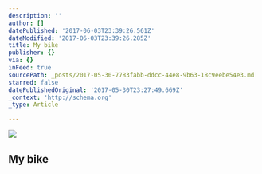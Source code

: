 ```yaml
---
description: ''
author: []
datePublished: '2017-06-03T23:39:26.561Z'
dateModified: '2017-06-03T23:39:26.285Z'
title: My bike
publisher: {}
via: {}
inFeed: true
sourcePath: _posts/2017-05-30-7783fabb-ddcc-44e8-9b63-18c9eebe54e3.md
starred: false
datePublishedOriginal: '2017-05-30T23:27:49.669Z'
_context: 'http://schema.org'
_type: Article

---
```

![](https://the-grid-user-content.s3-us-west-2.amazonaws.com/427f790f-1702-40fc-9573-723844d30b27.jpg)

## My bike